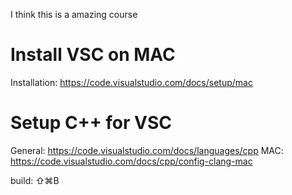 I think this is a amazing course

# Install VSC on MAC
Installation: https://code.visualstudio.com/docs/setup/mac

# Setup C++ for VSC
General: https://code.visualstudio.com/docs/languages/cpp
MAC: https://code.visualstudio.com/docs/cpp/config-clang-mac


build: ⇧⌘B